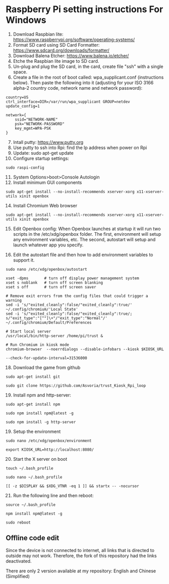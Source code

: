 # Raspberry Pi setting instructions For Windows

1. Download Raspbian lite: https://www.raspberrypi.org/software/operating-systems/  
2. Format SD card using SD Card Formatter: https://www.sdcard.org/downloads/formatter/  
3. Download Balena Etcher: https://www.balena.io/etcher/
4. Etche the Raspbian lite image to SD card.
5. Un-plug and plug the SD card, in the card, create file "ssh" with a single space.
6. Create a file in the root of boot called: wpa_supplicant.conf (instructions below). Then paste the following into it (adjusting for your ISO 3166 alpha-2 country code, network name and network password):  
<pre><code>country=US
ctrl_interface=DIR=/var/run/wpa_supplicant GROUP=netdev
update_config=1

network={
    ssid="NETWORK-NAME"
    psk="NETWORK-PASSWORD"
    key_mgmt=WPA-PSK
}
</code></pre>  
7. Intall putty: https://www.putty.org
8. Use putty to ssh into Rpi: find the Ip address when power on Rpi
9. Update: sudo apt-get update  
10. Configure startup settings:  
<pre><code>sudo raspi-config</code></pre>  
11. System Options>boot>Console Autologin  
12. Install minimum GUI components  
<pre><code>sudo apt-get install --no-install-recommends xserver-xorg x11-xserver-utils xinit openbox</code></pre>  
14. Install Chromium Web browser  
<pre><code>sudo apt-get install --no-install-recommends xserver-xorg x11-xserver-utils xinit openbox</code></pre>  
15. Edit Openbox config: When Openbox launches at startup it will run two scripts in the /etc/xdg/openbox folder. The first, environment will setup any environment variables, etc. The second, autostart will setup and launch whatever app you specify.

16. Edit the autostart file and then how to add environment variables to support it.
<pre><code>sudo nano /etc/xdg/openbox/autostart</code></pre>  
<pre><code>xset -dpms       # turn off display power management system
xset s noblank   # turn off screen blanking
xset s off       # turn off screen saver

# Remove exit errors from the config files that could trigger a warning
sed -i 's/"exited_cleanly":false/"exited_cleanly":true/' ~/.config/chromium/'Local State'
sed -i 's/"exited_cleanly":false/"exited_cleanly":true/; s/"exit_type":"[^"]\+"/"exit_type":"Normal"/' ~/.config/chromium/Default/Preferences

# Start local server
/usr/local/bin/http-server /home/pi/trust &

# Run Chromium in kiosk mode
chromium-browser  --noerrdialogs --disable-infobars --kiosk $KIOSK_URL

--check-for-update-interval=31536000
</code></pre>  
18. Download the game from github  
<pre><code>sudo apt-get install git</code></pre>  
<pre><code>sudo git clone https://github.com/Asvoria/trust_Kiosk_Rpi_loop</code></pre>  
19. Install npm and http-server: 
<pre><code>sudo apt-get install npm</code></pre>  
<pre><code>sudo npm install npm@latest -g</code></pre>  
<pre><code>sudo npm install -g http-server</code></pre>  
19. Setup the environment  
<pre><code>sudo nano /etc/xdg/openbox/environment</code></pre>  
<pre><code>export KIOSK_URL=http://localhost:8080/</code></pre>  
20. Start the X server on boot  
<pre><code>touch ~/.bash_profile</code></pre> 
<pre><code>sudo nano ~/.bash_profile</code></pre> 
<pre><code>[[ -z $DISPLAY && $XDG_VTNR -eq 1 ]] && startx -- -nocursor</code></pre>  
21. Run the following line and then reboot:    
<pre><code>source ~/.bash_profile</code></pre> 
<pre><code>npm install npm@latest -g</code></pre>  
<pre><code>sudo reboot</code></pre>  

## Offline code edit
Since the device is not connected to internet, all links that is directed to outside may not work. Therefore, the fork of this repository had the links deactivated.  

There are only 2 version available at my repository: English and Chinese (Simplified)
